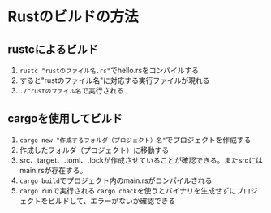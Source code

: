 # Rustのビルドの方法
## rustcによるビルド  
1. `rustc "rustのファイル名.rs"`でhello.rsをコンパイルする   
2. すると"rustのファイル名"に対応する実行ファイルが現れる  
3. `./"rustのファイル名`で実行される  

## cargoを使用してビルド
1. `cargo new "作成するフォルダ（プロジェクト）名"`でプロジェクトを作成する
2. 作成したフォルダ（プロジェクト）に移動する  
3. src、target、.toml、.lockが作成させていることが確認できる。またsrcにはmain.rsが存在する。  
4. `cargo build`でプロジェクト内のmain.rsがコンパイルされる  
5. `cargo run`で実行される
`cargo chack`を使うとバイナリを生成せずにプロジェクトをビルドして、エラーがないか確認できる
